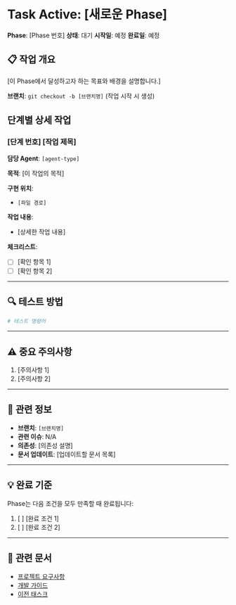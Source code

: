 # Task Active: [새로운 Phase]

**Phase**: [Phase 번호]
**상태**: 대기
**시작일**: 예정
**완료일**: 예정

## 📋 작업 개요

[이 Phase에서 달성하고자 하는 목표와 배경을 설명합니다.]

**브랜치**: `git checkout -b [브랜치명]` (작업 시작 시 생성)

## 단계별 상세 작업

### [단계 번호] [작업 제목]

**담당 Agent**: `[agent-type]`

**목적**: [이 작업의 목적]

**구현 위치**:
- `[파일 경로]`

**작업 내용**:
- [상세한 작업 내용]

**체크리스트**:
- [ ] [확인 항목 1]
- [ ] [확인 항목 2]

---

## 🔍 테스트 방법

```bash
# 테스트 명령어
```

---

## ⚠️ 중요 주의사항

1. [주의사항 1]
2. [주의사항 2]

---

## 📌 관련 정보

- **브랜치**: `[브랜치명]`
- **관련 이슈**: N/A
- **의존성**: [의존성 설명]
- **문서 업데이트**: [업데이트할 문서 목록]

---

## 💡 완료 기준

Phase는 다음 조건을 모두 만족할 때 완료됩니다:

1. [ ] [완료 조건 1]
2. [ ] [완료 조건 2]

---

## 🔗 관련 문서

- [프로젝트 요구사항](./project.md)
- [개발 가이드](./dev.md)
- [이전 태스크](./tasks/)
